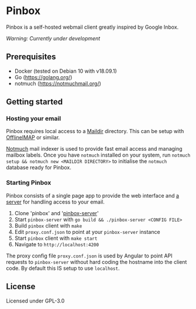# Pinbox

Pinbox is a self-hosted webmail client greatly inspired by Google Inbox.

*Warning: Currently under development*

## Prerequisites

* Docker (tested on Debian 10 with v18.09.1)
* Go (https://golang.org/)
* notmuch (https://notmuchmail.org/)

## Getting started

### Hosting your email

Pinbox requires local access to a [Maildir](https://en.wikipedia.org/wiki/Maildir) directory. This can be setup with [OfflineIMAP](http://www.offlineimap.org/) or similar.

[Notmuch](https://notmuchmail.org/) mail indexer is used to provide fast email access and managing mailbox labels.
Once you have `notmuch` installed on your system, run `notmuch setup && notmuch new <MAILDIR DIRECTORY>` to initialise the `notmuch` database ready for Pinbox.

### Starting Pinbox

Pinbox consists of a single page app to provide the web interface and [a server](https://github.com/msp301/pinbox-server) for handling access to your email.

1. Clone 'pinbox' and '[pinbox-server](https://github.com/msp301/pinbox-server)'
2. Start `pinbox-server` with `go build && ./pinbox-server <CONFIG FILE>`
3. Build `pinbox` client with `make`
4. Edit `proxy.conf.json` to point at your `pinbox-server` instance
4. Start `pinbox` client with `make start`
5. Navigate to `http://localhost:4200`

The proxy config file `proxy.conf.json` is used by Angular to point API requests to `pinbox-server` without hard coding the hostname into the client code. By default this IS setup to use `localhost`.

## License

Licensed under GPL-3.0
